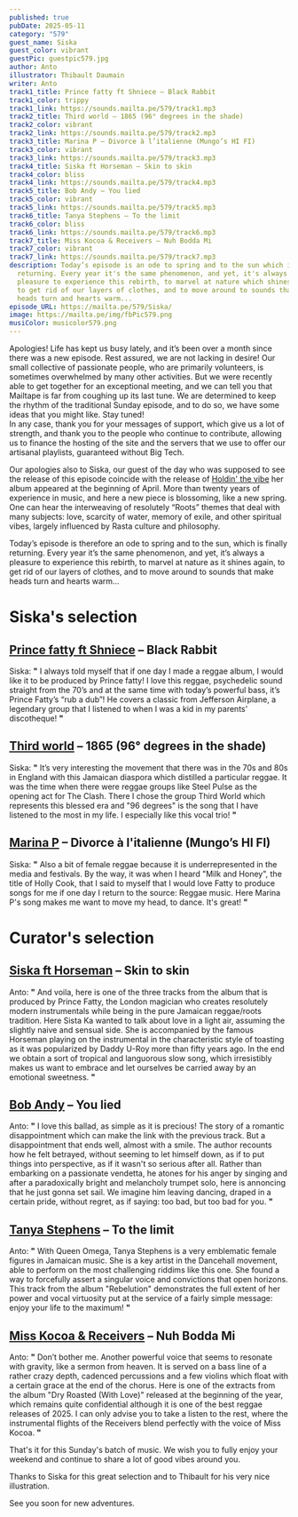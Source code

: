 ```yaml
---
published: true
pubDate: 2025-05-11
category: "579"
guest_name: Siska
guest_color: vibrant
guestPic: guestpic579.jpg
author: Anto
illustrator: Thibault Daumain
writer: Anto
track1_title: Prince fatty ft Shniece – Black Rabbit
track1_color: trippy
track1_link: https://sounds.mailta.pe/579/track1.mp3
track2_title: Third world – 1865 (96° degrees in the shade)
track2_color: vibrant
track2_link: https://sounds.mailta.pe/579/track2.mp3
track3_title: Marina P – Divorce à l’italienne (Mungo’s HI FI)
track3_color: vibrant
track3_link: https://sounds.mailta.pe/579/track3.mp3
track4_title: Siska ft Horseman – Skin to skin
track4_color: bliss
track4_link: https://sounds.mailta.pe/579/track4.mp3
track5_title: Bob Andy – You lied
track5_color: vibrant
track5_link: https://sounds.mailta.pe/579/track5.mp3
track6_title: Tanya Stephens – To the limit
track6_color: bliss
track6_link: https://sounds.mailta.pe/579/track6.mp3
track7_title: Miss Kocoa & Receivers – Nuh Bodda Mi
track7_color: vibrant
track7_link: https://sounds.mailta.pe/579/track7.mp3
description: Today’s episode is an ode to spring and to the sun which is finally
  returning. Every year it's the same phenomenon, and yet, it's always a
  pleasure to experience this rebirth, to marvel at nature which shines again,
  to get rid of our layers of clothes, and to move around to sounds that make
  heads turn and hearts warm...
episode_URL: https://mailta.pe/579/Siska/
image: https://mailta.pe/img/fbPic579.png
musiColor: musicolor579.png
---
```

Apologies! Life has kept us busy lately, and it’s been over a month since there was a new episode. Rest assured, we are not lacking in desire! Our small collective of passionate people, who are primarily volunteers, is sometimes overwhelmed by many other activities. But we were recently able to get together for an exceptional meeting, and we can tell you that Mailtape is far from coughing up its last tune. We are determined to keep the rhythm of the traditional Sunday episode, and to do so, we have some ideas that you might like. Stay tuned!\
In any case, thank you for your messages of support, which give us a lot of strength, and thank you to the people who continue to contribute, allowing us to finance the hosting of the site and the servers that we use to offer our artisanal playlists, guaranteed without Big Tech.


Our apologies also to Siska, our guest of the day who was supposed to see the release of this episode coincide with the release of [Holdin' the vibe](https://www.iwelcom.tv/reggae-dancehall-dub/siska/siska-holdin-the-vibe-album-2025/) her album appeared at the beginning of April. 
More than twenty years of experience in music, and here a new piece is blossoming, like a new spring. One can hear the interweaving of resolutely “Roots” themes that deal with many subjects: love, scarcity of water, memory of exile, and other spiritual vibes, largely influenced by Rasta culture and philosophy.

Today’s episode is therefore an ode to spring and to the sun, which is finally returning. Every year it’s the same phenomenon, and yet, it’s always a pleasure to experience this rebirth, to marvel at nature as it shines again, to get rid of our layers of clothes, and to move around to sounds that make heads turn and hearts warm...

# Siska's selection

## [Prince fatty ft Shniece](https://princefatty.bandcamp.com/) – Black Rabbit

 Siska: **"** I always told myself that if one day I made a reggae album, I would like it to be produced by Prince fatty! I love this reggae, psychedelic sound straight from the 70’s and at the same time with today’s powerful bass, it’s Prince Fatty’s “rub a dub”! He covers a classic from Jefferson Airplane, a legendary group that I listened to when I was a kid in my parents' discotheque!  **"** 

## [Third world](https://thirdworldband.bandcamp.com/) – 1865 (96° degrees in the shade)

 Siska: **"** It’s very interesting the movement that there was in the 70s and 80s in England with this Jamaican diaspora which distilled a particular reggae. It was the time when there were reggae groups like Steel Pulse as the opening act for The Clash. There I chose the group Third World which represents this blessed era and "96 degrees" is the song that I have listened to the most in my life. I especially like this vocal trio! **"** 

## [Marina P](https://mungoshifi.bandcamp.com/album/soul-radio) – Divorce à l'italienne (Mungo’s HI FI)

 Siska: **"** Also a bit of female reggae because it is underrepresented in the media and festivals. By the way, it was when I heard "Milk and Honey", the title of Holly Cook, that I said to myself that I would love Fatty to produce songs for me if one day I return to the source: Reggae music. Here Marina P's song makes me want to move my head, to dance. It's great!  **"** 

# Curator's selection

## [Siska ft Horseman](https://soundcloud.com/siskmars) – Skin to skin

 Anto: **"** And voila, here is one of the three tracks from the album that is produced by Prince Fatty, the London magician who creates resolutely modern instrumentals while being in the pure Jamaican reggae/roots tradition. Here Sista Ka wanted to talk about love in a light air, assuming the slightly naive and sensual side. She is accompanied by the famous Horseman playing on the instrumental in the characteristic style of toasting as it was popularized by Daddy U-Roy more than fifty years ago. In the end we obtain a sort of tropical and languorous slow song, which irresistibly makes us want to embrace and let ourselves be carried away by an emotional sweetness. **"** 

## [Bob Andy](https://bobandy.bandcamp.com/) – You lied

 Anto: **"** I love this ballad, as simple as it is precious! The story of a romantic disappointment which can make the link with the previous track. But a disappointment that ends well, almost with a smile. The author recounts how he felt betrayed, without seeming to let himself down, as if to put things into perspective, as if it wasn't so serious after all. Rather than embarking on a passionate vendetta, he atones for his anger by singing and after a paradoxically bright and melancholy trumpet solo, here is annoncing that he just gonna set sail. We imagine him leaving dancing, draped in a certain pride, without regret, as if saying: too bad, but too bad for you.   **"** 

## [Tanya Stephens](www.youtube.com/@TanyaStephensInc) – To the limit

 Anto: **"** With Queen Omega, Tanya Stephens is a very emblematic female figures in Jamaican music. She is a key artist in the Dancehall movement, able to perform on the most challenging riddims like this one. She found a way to forcefully assert a singular voice and convictions that open horizons. This track from the album "Rebelution" demonstrates the full extent of her power and vocal virtuosity put at the service of a fairly simple message: enjoy your life to the maximum! **"** 

## [Miss Kocoa & Receivers](https://soundcloud.com/misskocoareceivers) – Nuh Bodda Mi

 Anto: **"** Don’t bother me. Another powerful voice that seems to resonate with gravity, like a sermon from heaven. It is served on a bass line of a rather crazy depth, cadenced percussions and a few violins which float with a certain grace at the end of the chorus. Here is one of the extracts from the album "Dry Roasted (With Love)" released at the beginning of the year, which remains quite confidential although it is one of the best reggae releases of 2025. I can only advise you to take a listen to the rest, where the instrumental flights of the Receivers blend perfectly with the voice of Miss Kocoa.  **"** 

That's it for this Sunday's batch of music. We wish you to fully enjoy your weekend and continue to share a lot of good vibes around you.

Thanks to Siska for this great selection and to Thibault for his very nice illustration. 

See you soon for new adventures.

